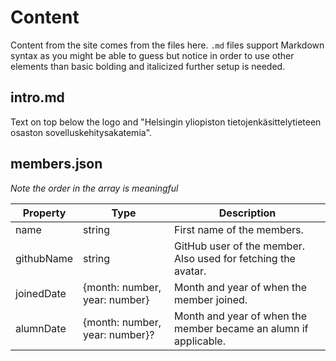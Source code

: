 # Content

Content from the site comes from the files here. `.md` files support Markdown syntax as you might be able to guess but notice in order to use other elements than basic bolding and italicized further setup is needed.

## intro.md

Text on top below the logo and "Helsingin yliopiston tietojenkäsittelytieteen osaston sovelluskehitysakatemia".

## members.json

_Note the order in the array is meaningful_

| Property   | Type                           | Description                                                      |
| ---------- | ------------------------------ | ---------------------------------------------------------------- |
| name       | string                         | First name of the members.                                       |
| githubName | string                         | GitHub user of the member. Also used for fetching the avatar.    |
| joinedDate | {month: number, year: number}  | Month and year of when the member joined.                        |
| alumnDate  | {month: number, year: number}? | Month and year of when the member became an alumn if applicable. |
